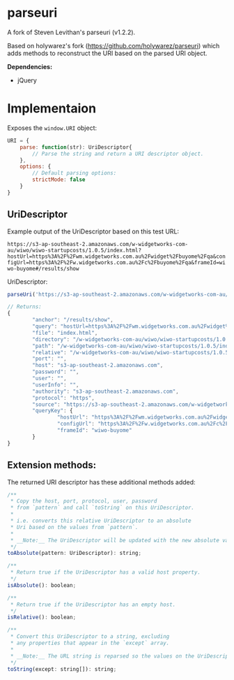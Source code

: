 parseuri
========

A fork of Steven Levithan's parseuri (v1.2.2).

Based on holywarez's fork (https://github.com/holywarez/parseuri) which adds methods to reconstruct the URI based on the parsed URI object.


__Dependencies:__

 * jQuery



# Implementaion

Exposes the `window.URI` object:

```javascript
URI = {
    parse: function(str): UriDescriptor{
        // Parse the string and return a URI descriptor object.
    },
    options: {
        // Default parsing options:
        strictMode: false
    }
}
```

## UriDescriptor

Example output of the UriDescriptor based on this test URL:

`https://s3-ap-southeast-2.amazonaws.com/w-widgetworks-com-au/wiwo/wiwo-startupcosts/1.0.5/index.html?hostUrl=https%3A%2F%2Fwm.widgetworks.com.au%2Fwidget%2Fbuyome%2Fqa&configUrl=https%3A%2F%2Fw.widgetworks.com.au%2Fc%2Fbuyome%2Fqa&frameId=wiwo-buyome#/results/show`

UriDescriptor:

```javascript
parseUri('https://s3-ap-southeast-2.amazonaws.com/w-widgetworks-com-au/wiwo/wiwo-startupcosts/1.0.5/index.html?hostUrl=https%3A%2F%2Fwm.widgetworks.com.au%2Fwidget%2Fbuyome%2Fqa&configUrl=https%3A%2F%2Fw.widgetworks.com.au%2Fc%2Fbuyome%2Fqa&frameId=wiwo-buyome#/results/show');

// Returns:
{
		"anchor": "/results/show",
		"query": "hostUrl=https%3A%2F%2Fwm.widgetworks.com.au%2Fwidget%2Fbuyome%2Fqa&configUrl=https%3A%2F%2Fw.widgetworks.com.au%2Fc%2Fbuyome%2Fqa&frameId=wiwo-buyome",
		"file": "index.html",
		"directory": "/w-widgetworks-com-au/wiwo/wiwo-startupcosts/1.0.5/",
		"path": "/w-widgetworks-com-au/wiwo/wiwo-startupcosts/1.0.5/index.html",
		"relative": "/w-widgetworks-com-au/wiwo/wiwo-startupcosts/1.0.5/index.html?hostUrl=https%3A%2F%2Fwm.widgetworks.com.au%2Fwidget%2Fbuyome%2Fqa&configUrl=https%3A%2F%2Fw.widgetworks.com.au%2Fc%2Fbuyome%2Fqa&frameId=wiwo-buyome#/results/show",
		"port": "",
		"host": "s3-ap-southeast-2.amazonaws.com",
		"password": "",
		"user": "",
		"userInfo": "",
		"authority": "s3-ap-southeast-2.amazonaws.com",
		"protocol": "https",
		"source": "https://s3-ap-southeast-2.amazonaws.com/w-widgetworks-com-au/wiwo/wiwo-startupcosts/1.0.5/index.html?hostUrl=https%3A%2F%2Fwm.widgetworks.com.au%2Fwidget%2Fbuyome%2Fqa&configUrl=https%3A%2F%2Fw.widgetworks.com.au%2Fc%2Fbuyome%2Fqa&frameId=wiwo-buyome#/results/show",
		"queryKey": {
				"hostUrl": "https%3A%2F%2Fwm.widgetworks.com.au%2Fwidget%2Fbuyome%2Fqa",
				"configUrl": "https%3A%2F%2Fw.widgetworks.com.au%2Fc%2Fbuyome%2Fqa",
				"frameId": "wiwo-buyome"
		}
}
```


## Extension methods:

The returned URI descriptor has these additional methods added:

```javascript
/**
 * Copy the host, port, protocol, user, password
 * from `pattern` and call `toString` on this UriDescriptor.
 * 
 * i.e. converts this relative UriDescriptor to an absolute
 * Uri based on the values from `pattern`.
 * 
 * __Note:__ The UriDescriptor will be updated with the new absolute values.
 */
toAbsolute(pattern: UriDescriptor): string;

/**
 * Return true if the UriDescriptor has a valid host property.
 */
isAbsolute(): boolean;

/**
 * Return true if the UriDescriptor has an empty host.
 */
isRelative(): boolean;

/**
 * Convert this UriDescriptor to a string, excluding
 * any properties that appear in the `except` array.
 * 
 * __Note:__ The URL string is reparsed so the values on the UriDescriptor might change.
 */
toString(except: string[]): string;

```
